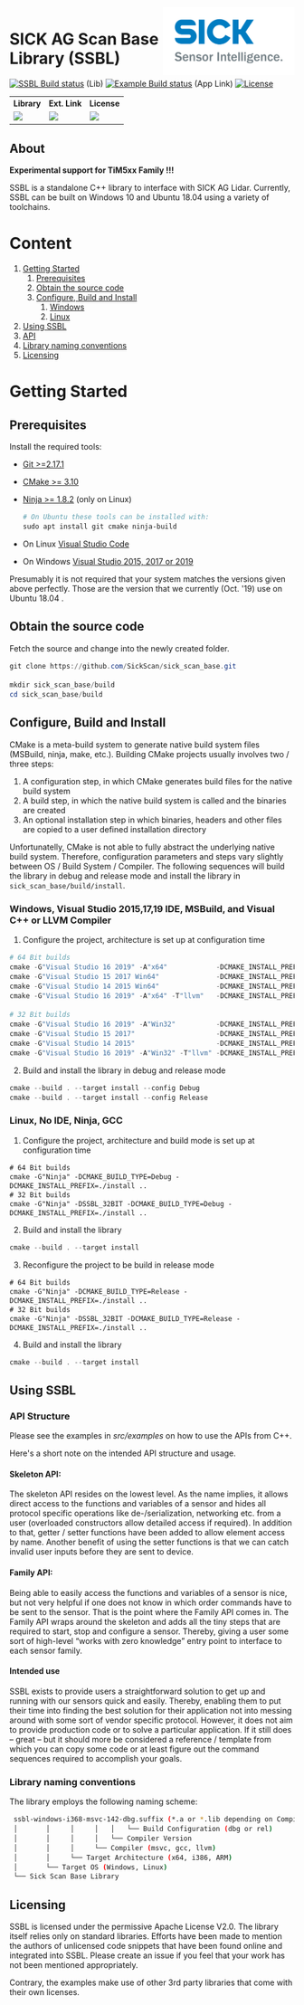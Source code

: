 <img src="doc/img/SICK_Logo_Claim_RGB.png" align="right"  height="120"/>



# SICK AG Scan Base Library (SSBL)
[![SSBL Build status](https://ci.appveyor.com/api/projects/status/2jbep0ss21bh7jxe/branch/master?svg=true)](https://ci.appveyor.com/project/SickScan/sick-scan-base/branch/master) (Lib)
[![Example Build status](https://ci.appveyor.com/api/projects/status/7uy0pko38t6oot6i/branch/master?svg=true)](https://ci.appveyor.com/project/SickScan/sick-scan-base-link-example/branch/master) (App Link)
[![License](https://img.shields.io/badge/License-Apache%202.0-blue.svg)](https://opensource.org/licenses/Apache-2.0)




<table class="tg">
  <tr>
    <th class="tg-0pky">Library</th>
    <th class="tg-0pky">Ext. Link</th>
    <th class="tg-0pky">License</th>
  </tr>
  <tr>
    <td class="tg-0pky">
      <img src="https://ci.appveyor.com/api/projects/status/2jbep0ss21bh7jxe/branch/master?svg=true"/>
    </td>
    <td class="tg-0pky">
      <img src="https://ci.appveyor.com/api/projects/status/7uy0pko38t6oot6i/branch/master?svg=true"/>
    </td>
    <td class="tg-0pky">
      <img src="https://img.shields.io/badge/License-Apache%202.0-blue.svg"/> 
    </td>
  </tr>
</table>

## About
<b> Experimental support for TiM5xx Family !!! </b>

SSBL is a standalone C++ library to interface with SICK AG Lidar. Currently, SSBL can be built on Windows 10 and Ubuntu 18.04 using a variety of toolchains.  



# Content

1. [Getting Started](#Getting-Started)
    1. [Prerequisites](#Prerequisites)
    2. [Obtain the source code](#Obtain-the-source-code)
    3. [Configure, Build and Install](#Configure,-Build-and-Install)
        1. [Windows](Windows,-Visual-Studio-2015,17,19-IDE,-MSBuild,-and-Visual-C++-or-LLVM-Compiler)
        2. [Linux](Linux,-No-IDE,-Ninja,-GCC)
2. [Using SSBL](#Using-SSBL)
  1. [API](#API)
  2. [Library naming conventions](#Library-naming-conventions)
3. [Licensing](#Licensing)  


# Getting Started

## Prerequisites

Install the required tools:

* [Git >=2.17.1](https://git-scm.com/download/win)
* [CMake >= 3.10](https://cmake.org/download)
* [Ninja >= 1.8.2](https://ninja-build.org) (only on Linux)

  ```powershell
  # On Ubuntu these tools can be installed with:
  sudo apt install git cmake ninja-build
  ```
* On Linux [Visual Studio Code](https://code.visualstudio.com)
* On Windows [Visual Studio 2015, 2017 or 2019](https://visualstudio.microsoft.com)

Presumably it is not required that your system matches the versions given above perfectly. Those are the version that we currently (Oct. '19) use on Ubuntu 18.04 .

## Obtain the source code
Fetch the source and change into the newly created folder.
```powershell
git clone https://github.com/SickScan/sick_scan_base.git

mkdir sick_scan_base/build
cd sick_scan_base/build
```

## Configure, Build and Install
CMake is a meta-build system to generate native build system files (MSBuild, ninja, make, etc.). Building CMake projects usually involves two / three steps:
1. A configuration step, in which CMake generates build files for the native build system
2. A build step, in which the native build system is called and the binaries are created
3. An optional installation step in which binaries, headers and other files are copied to a user defined installation directory

Unfortunatelly, CMake is not able to fully abstract the underlying native build system. Therefore, configuration parameters and steps vary slightly between OS / Build System / Compiler. The following sequences will build the library in debug and release mode and install the library in ``sick_scan_base/build/install``.

### Windows, Visual Studio 2015,17,19 IDE, MSBuild, and Visual C++ or LLVM Compiler

1. Configure the project, architecture is set up at configuration time

```powershell
# 64 Bit builds
cmake -G"Visual Studio 16 2019" -A"x64"            -DCMAKE_INSTALL_PREFIX=./install ..
cmake -G"Visual Studio 15 2017 Win64"              -DCMAKE_INSTALL_PREFIX=./install ..
cmake -G"Visual Studio 14 2015 Win64"              -DCMAKE_INSTALL_PREFIX=./install ..
cmake -G"Visual Studio 16 2019" -A"x64" -T"llvm"   -DCMAKE_INSTALL_PREFIX=./install ..  

# 32 Bit builds
cmake -G"Visual Studio 16 2019" -A"Win32"          -DCMAKE_INSTALL_PREFIX=./install ..
cmake -G"Visual Studio 15 2017"                    -DCMAKE_INSTALL_PREFIX=./install ..
cmake -G"Visual Studio 14 2015"                    -DCMAKE_INSTALL_PREFIX=./install ..
cmake -G"Visual Studio 16 2019" -A"Win32" -T"llvm" -DCMAKE_INSTALL_PREFIX=./install ..
```
2. Build and install the library in debug and release mode
```powershell
cmake --build . --target install --config Debug
cmake --build . --target install --config Release
````

### Linux, No IDE, Ninja, GCC

1. Configure the project, architecture and build mode is set up at configuration time
```console
# 64 Bit builds
cmake -G"Ninja" -DCMAKE_BUILD_TYPE=Debug -DCMAKE_INSTALL_PREFIX=./install ..
# 32 Bit builds
cmake -G"Ninja" -DSSBL_32BIT -DCMAKE_BUILD_TYPE=Debug -DCMAKE_INSTALL_PREFIX=./install ..  
```
2. Build and install the library
```powershell
cmake --build . --target install
```
3. Reconfigure the project to be build in release mode
```console
# 64 Bit builds
cmake -G"Ninja" -DCMAKE_BUILD_TYPE=Release -DCMAKE_INSTALL_PREFIX=./install ..
# 32 Bit builds
cmake -G"Ninja" -DSSBL_32BIT -DCMAKE_BUILD_TYPE=Release -DCMAKE_INSTALL_PREFIX=./install ..  
```
4. Build and install the library
```powershell
cmake --build . --target install
```

## Using SSBL

### API Structure
Please see the examples in *src/examples* on how to use the APIs from C++.

Here's a short note on the intended API structure and usage.

#### Skeleton API:
The skeleton API resides on the lowest level. As the name implies, it allows direct access to the functions and variables of a sensor and hides all protocol specific operations like de-/serialization, networking etc. from a user (overloaded constructors allow detailed access if required). In addition to that, getter / setter functions have been added to allow element access by name. Another benefit of using the setter functions is that we can catch invalid user inputs before they are sent to device.
#### Family API:
Being able to easily access the functions and variables of a sensor is nice, but not very helpful if one does not know in which order commands have to be sent to the sensor. That is the point where the Family API comes in. The Family API wraps around the skeleton and adds all the tiny steps that are required to start, stop and configure a sensor. Thereby, giving a user some sort of high-level “works with zero knowledge” entry point to interface to each sensor family.
#### Intended use
SSBL exists to provide users a straightforward solution to get up and running with our sensors quick and easily. Thereby, enabling them to put their time into finding the best solution for their application not into messing around with some sort of vendor specific protocol. However, it does not aim to provide production code or to solve a particular application. If it still does – great – but it should more be considered a reference / template from which you can copy some code or at least figure out the command sequences required to accomplish your goals.


### Library naming conventions
The library employs the following naming scheme:
```bash
 ssbl-windows-i368-msvc-142-dbg.suffix (*.a or *.lib depending on Compiler)
 │       │     │     │   │   └── Build Configuration (dbg or rel)
 │       │     │     │   └── Compiler Version  
 │       │     │     └── Compiler (msvc, gcc, llvm)
 │       │     └── Target Architecture (x64, i386, ARM)
 │       └── Target OS (Windows, Linux)
 └── Sick Scan Base Library
 ```

## Licensing

SSBL is licensed under the permissive Apache License V2.0. The library itself relies only on standard libraries. Efforts have been made to mention the authors of unlicensed code snippets that have been found online and integrated into SSBL. Please create an issue if you feel that your work has not been mentioned appropriately.  

Contrary, the examples make use of other 3rd party libraries that come with their own licenses.
